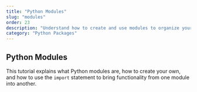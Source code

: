 ```yaml
---
title: "Python Modules"
slug: "modules"
order: 23
description: "Understand how to create and use modules to organize your Python code."
category: "Python Packages"
---
```


## Python Modules

This tutorial explains what Python modules are, how to create your own, and how to use the `import` statement to bring functionality from one module into another.
